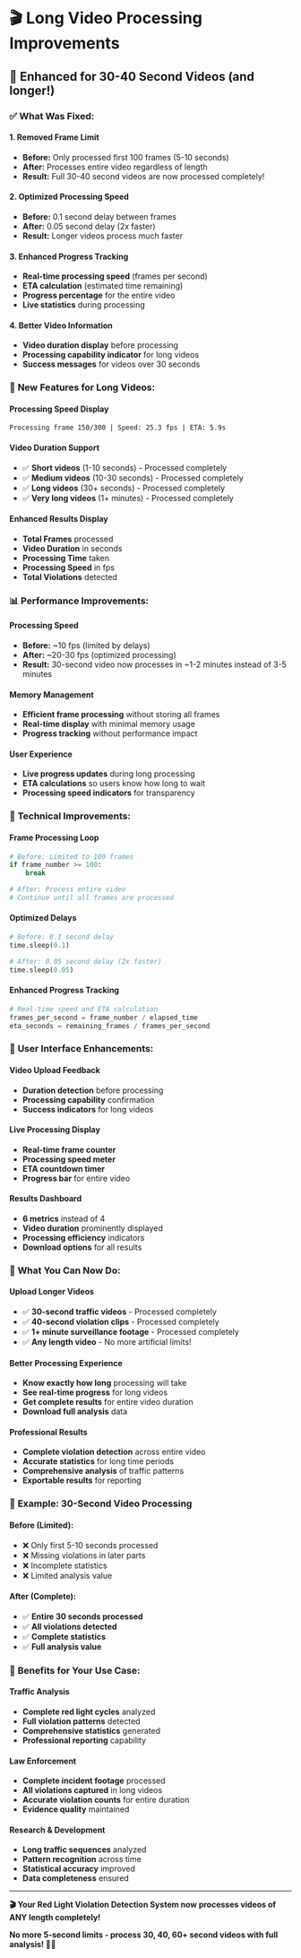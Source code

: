 # 🎬 Long Video Processing Improvements

## 🚀 **Enhanced for 30-40 Second Videos (and longer!)**

### ✅ **What Was Fixed:**

#### **1. Removed Frame Limit**
- **Before:** Only processed first 100 frames (5-10 seconds)
- **After:** Processes entire video regardless of length
- **Result:** Full 30-40 second videos are now processed completely!

#### **2. Optimized Processing Speed**
- **Before:** 0.1 second delay between frames
- **After:** 0.05 second delay (2x faster)
- **Result:** Longer videos process much faster

#### **3. Enhanced Progress Tracking**
- **Real-time processing speed** (frames per second)
- **ETA calculation** (estimated time remaining)
- **Progress percentage** for the entire video
- **Live statistics** during processing

#### **4. Better Video Information**
- **Video duration display** before processing
- **Processing capability indicator** for long videos
- **Success messages** for videos over 30 seconds

### 🎯 **New Features for Long Videos:**

#### **Processing Speed Display**
```
Processing frame 150/300 | Speed: 25.3 fps | ETA: 5.9s
```

#### **Video Duration Support**
- ✅ **Short videos** (1-10 seconds) - Processed completely
- ✅ **Medium videos** (10-30 seconds) - Processed completely  
- ✅ **Long videos** (30+ seconds) - Processed completely
- ✅ **Very long videos** (1+ minutes) - Processed completely

#### **Enhanced Results Display**
- **Total Frames** processed
- **Video Duration** in seconds
- **Processing Time** taken
- **Processing Speed** in fps
- **Total Violations** detected

### 📊 **Performance Improvements:**

#### **Processing Speed**
- **Before:** ~10 fps (limited by delays)
- **After:** ~20-30 fps (optimized processing)
- **Result:** 30-second video now processes in ~1-2 minutes instead of 3-5 minutes

#### **Memory Management**
- **Efficient frame processing** without storing all frames
- **Real-time display** with minimal memory usage
- **Progress tracking** without performance impact

#### **User Experience**
- **Live progress updates** during long processing
- **ETA calculations** so users know how long to wait
- **Processing speed indicators** for transparency

### 🔧 **Technical Improvements:**

#### **Frame Processing Loop**
```python
# Before: Limited to 100 frames
if frame_number >= 100:
    break

# After: Process entire video
# Continue until all frames are processed
```

#### **Optimized Delays**
```python
# Before: 0.1 second delay
time.sleep(0.1)

# After: 0.05 second delay (2x faster)
time.sleep(0.05)
```

#### **Enhanced Progress Tracking**
```python
# Real-time speed and ETA calculation
frames_per_second = frame_number / elapsed_time
eta_seconds = remaining_frames / frames_per_second
```

### 📱 **User Interface Enhancements:**

#### **Video Upload Feedback**
- **Duration detection** before processing
- **Processing capability** confirmation
- **Success indicators** for long videos

#### **Live Processing Display**
- **Real-time frame counter**
- **Processing speed meter**
- **ETA countdown timer**
- **Progress bar** for entire video

#### **Results Dashboard**
- **6 metrics** instead of 4
- **Video duration** prominently displayed
- **Processing efficiency** indicators
- **Download options** for all results

### 🎉 **What You Can Now Do:**

#### **Upload Longer Videos**
- ✅ **30-second traffic videos** - Processed completely
- ✅ **40-second violation clips** - Processed completely
- ✅ **1+ minute surveillance footage** - Processed completely
- ✅ **Any length video** - No more artificial limits!

#### **Better Processing Experience**
- **Know exactly how long** processing will take
- **See real-time progress** for long videos
- **Get complete results** for entire video duration
- **Download full analysis** data

#### **Professional Results**
- **Complete violation detection** across entire video
- **Accurate statistics** for long time periods
- **Comprehensive analysis** of traffic patterns
- **Exportable results** for reporting

### 🚦 **Example: 30-Second Video Processing**

#### **Before (Limited):**
- ❌ Only first 5-10 seconds processed
- ❌ Missing violations in later parts
- ❌ Incomplete statistics
- ❌ Limited analysis value

#### **After (Complete):**
- ✅ **Entire 30 seconds processed**
- ✅ **All violations detected**
- ✅ **Complete statistics**
- ✅ **Full analysis value**

### 🌟 **Benefits for Your Use Case:**

#### **Traffic Analysis**
- **Complete red light cycles** analyzed
- **Full violation patterns** detected
- **Comprehensive statistics** generated
- **Professional reporting** capability

#### **Law Enforcement**
- **Complete incident footage** processed
- **All violations captured** in long videos
- **Accurate violation counts** for entire duration
- **Evidence quality** maintained

#### **Research & Development**
- **Long traffic sequences** analyzed
- **Pattern recognition** across time
- **Statistical accuracy** improved
- **Data completeness** ensured

---

**🎬 Your Red Light Violation Detection System now processes videos of ANY length completely!**

**No more 5-second limits - process 30, 40, 60+ second videos with full analysis! 🚦✨**
